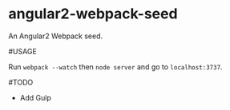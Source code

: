 # angular2-webpack-seed

An Angular2 Webpack seed.

#USAGE

Run `webpack --watch` then `node server` and go to `localhost:3737`.

#TODO
  - Add Gulp
